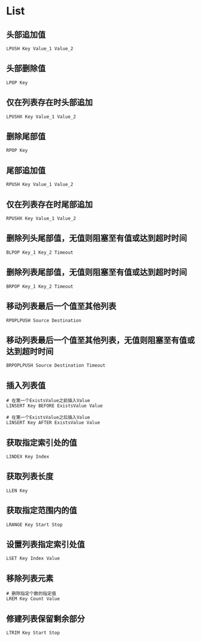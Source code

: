 # List

## 头部追加值

    LPUSH Key Value_1 Value_2

## 头部删除值

    LPOP Key

## 仅在列表存在时头部追加

    LPUSHX Key Value_1 Value_2

## 删除尾部值

    RPOP Key

## 尾部追加值

    RPUSH Key Value_1 Value_2

## 仅在列表存在时尾部追加

    RPUSHX Key Value_1 Value_2

## 删除列头尾部值，无值则阻塞至有值或达到超时时间

    BLPOP Key_1 Key_2 Timeout

## 删除列表尾部值，无值则阻塞至有值或达到超时时间

    BRPOP Key_1 Key_2 Timeout

## 移动列表最后一个值至其他列表

    RPOPLPUSH Source Destination

## 移动列表最后一个值至其他列表，无值则阻塞至有值或达到超时时间

    BRPOPLPUSH Source Destination Timeout

## 插入列表值

    # 在第一个ExistsValue之前插入Value
    LINSERT Key BEFORE ExistsValue Value

    # 在第一个ExistsValue之后插入Value
    LINSERT Key AFTER ExistsValue Value

## 获取指定索引处的值

    LINDEX Key Index

## 获取列表长度

    LLEN Key

## 获取指定范围内的值

    LRANGE Key Start Stop

## 设置列表指定索引处值

    LSET Key Index Value

## 移除列表元素

    # 删除指定个数的指定值
    LREM Key Count Value

## 修建列表保留剩余部分

    LTRIM Key Start Stop
